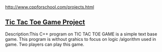 http://www.cppforschool.com/projects.html

## [Tic Tac Toe Game Project](http://www.cppforschool.com/project/tic-tac-toe-project.html)

Description:This C++ program on TIC TAC TOE GAME is a simple text base game. This program is without grahics to focus on logic /algorithm used in game. Two players can play this game.